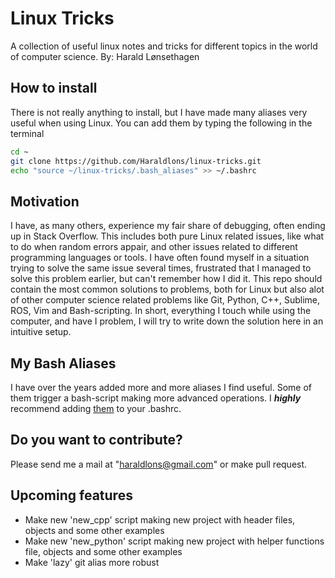 # Linux Tricks
A collection of useful linux notes and tricks for different topics in the world of computer science.
By: Harald Lønsethagen

## How to install
There is not really anything to install, but I have made many aliases very useful when using Linux. You can add them by typing the following in the terminal
```bash
cd ~
git clone https://github.com/Haraldlons/linux-tricks.git
echo "source ~/linux-tricks/.bash_aliases" >> ~/.bashrc
```
## Motivation
I have, as many others, experience my fair share of debugging, often ending up in Stack Overflow.
This includes both pure Linux related issues, like what to do when random errors appair, and other issues related to different programming languages or tools. I have often found myself in a situation trying to solve the same issue several times, frustrated that I managed to solve this problem earlier, but can't remember how I did it. This repo should contain the most common solutions to problems, both for Linux but also alot of other computer science related problems like Git, Python, C++, Sublime, ROS, Vim and Bash-scripting. In short, everything I touch while using the computer, and have I problem, I will try to write down the solution here in an intuitive setup.

## My Bash Aliases
I have over the years added more and more aliases I find useful. Some of them trigger a bash-script making more advanced operations. I ***highly*** recommend adding [them](https://github.com/Haraldlons/linux-tricks/blob/master/.bash_aliases) to your .bashrc.

## Do you want to contribute?
Please send me a mail at "haraldlons@gmail.com" or make pull request.

## Upcoming features
- Make new 'new_cpp' script making new project with header files, objects and some other examples
- Make new 'new_python' script making new project with helper functions file, objects and some other examples
- Make 'lazy' git alias more robust